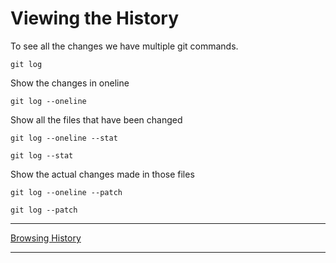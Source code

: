 # Viewing the History

To see all the changes we have multiple git commands.

```
git log
```

Show the changes in oneline

```
git log --oneline
```

Show all the files that have been changed

```
git log --oneline --stat
```

```
git log --stat
```

Show the actual changes made in those files

```
git log --oneline --patch
```

```
git log --patch
```

----

[Browsing History](/Git/ch3-browsing-history/README.md)

----